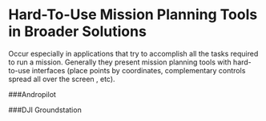# Hard-To-Use Mission Planning Tools in Broader Solutions

Occur especially in applications that try to accomplish all the tasks required to run a mission. Generally they present mission planning tools with hard-to-use interfaces (place points by coordinates, complementary controls spread all over the screen , etc).

###Andropilot

###DJI Groundstation
